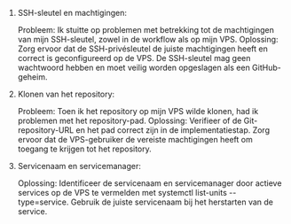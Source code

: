 1. SSH-sleutel en machtigingen:

    Probleem: Ik stuitte op problemen met betrekking tot de machtigingen van mijn SSH-sleutel, zowel in de workflow als op mijn VPS.
    Oplossing: Zorg ervoor dat de SSH-privésleutel de juiste machtigingen heeft en correct is geconfigureerd op de VPS. De SSH-sleutel mag geen wachtwoord hebben en moet veilig worden opgeslagen als een GitHub-geheim.

2. Klonen van het repository:

    Probleem: Toen ik het repository op mijn VPS wilde klonen, had ik problemen met het repository-pad.
    Oplossing: Verifieer of de Git-repository-URL en het pad correct zijn in de implementatiestap. Zorg ervoor dat de VPS-gebruiker de vereiste machtigingen heeft om toegang te krijgen tot het repository.

3. Servicenaam en servicemanager:

    <!-- Probleem: Ik moest mijn Flask-toepassingsservice herstarten, maar wist niet welke servicenaam of servicemanager ik moest gebruiken. -->
    Oplossing: Identificeer de servicenaam en servicemanager door actieve services op de VPS te vermelden met systemctl list-units --type=service. Gebruik de juiste servicenaam bij het herstarten van de service.


